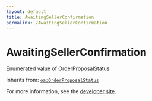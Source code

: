 ```yaml
---
layout: default
title: AwaitingSellerConfirmation
permalink: /AwaitingSellerConfirmation
---
```


# AwaitingSellerConfirmation
Enumerated value of OrderProposalStatus

Inherits from: [`oa:OrderProposalStatus`](https://openactive.io/OrderProposalStatus)

For more information, see the [developer site](https://developer.openactive.io/data-model/types/).